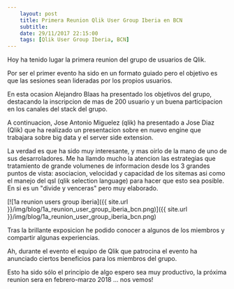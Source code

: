 ```yaml
---
	layout: post
	title: Primera Reunion Qlik User Group Iberia en BCN
	subtitle: 
	date: 29/11/2017 22:15:00
	tags: [Qlik User Group Iberia, BCN]
---
```


Hoy ha tenido lugar la primera reunion del grupo de usuarios de Qlik.

Por ser el primer evento ha sido en un formato guiado pero el objetivo es que las sesiones sean lideradas por los propios usuarios.

En esta ocasion Alejandro Blaas ha presentado los objetivos del grupo, destacando la inscripcion de mas de 200 usuario y un buena participacion en los canales del stack del grupo.

A continuacion, Jose Antonio Miguelez (qlik) ha presentado a Jose Diaz (Qlik) que ha realizado un presentacion sobre en nuevo engine que trabajara sobre big data y el server side extension.

La verdad es que ha sido muy interesante, y mas oirlo de la mano de uno de sus desarroladores. Me ha llamdo mucho la atencion las estrategias que tratamiento de grande volumenes de informacion desde los 3 grandes puntos de vista: asociacion, velocidad y capacidad de los sitemas asi como el manejo del qsl (qlik selection language) para hacer que esto sea posible. En si es un "divide y venceras" pero muy elaborado.

[![1a reunion users group iberia]({{ site.url }}/img/blog/1a_reunion_user_group_iberia_bcn.png)]({{ site.url }}/img/blog/1a_reunion_user_group_iberia_bcn.png)

Tras la brillante exposicion he podido conocer a algunos de los miembros y compartir algunas experiencias.

Ah, durante el evento el equipo de Qlik que patrocina el evento ha anunciado ciertos beneficios para los miembros del grupo.

Esto ha sido sólo el principio de algo espero sea muy productivo, la próxima reunion sera en febrero-marzo 2018 ... nos vemos!
